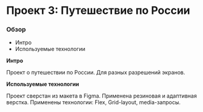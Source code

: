 # Проект 3: Путешествие по России

### Обзор
* Интро
* Используемые технологии

**Интро**

Проект о путешествии по России. Для разных разрешений экранов.

**Используемые технологии**

Проект сверстан из макета в Figma.
Применена резиновая и адаптивная верстка.
Применены технологии: Flex, Grid-layout, media-запросы.
